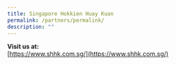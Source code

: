 ```yaml
---
title: Singapore Hokkien Huay Kuan
permalink: /partners/permalink/
description: ""
---
```

**Visit us at:**<br>
[https://www.shhk.com.sg/](https://www.shhk.com.sg/)